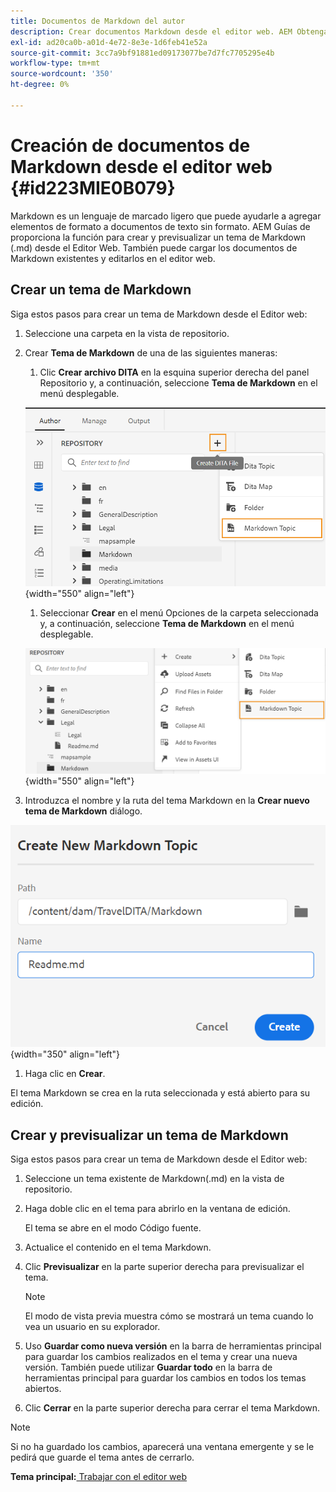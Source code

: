 ```yaml
---
title: Documentos de Markdown del autor
description: Crear documentos Markdown desde el editor web. AEM Obtenga información sobre cómo crear y previsualizar un tema de Markdown en las guías de la aplicación de.
exl-id: ad20ca0b-a01d-4e72-8e3e-1d6feb41e52a
source-git-commit: 3cc7a9bf91881ed09173077be7d7fc7705295e4b
workflow-type: tm+mt
source-wordcount: '350'
ht-degree: 0%

---
```


# Creación de documentos de Markdown desde el editor web {#id223MIE0B079}

Markdown es un lenguaje de marcado ligero que puede ayudarle a agregar elementos de formato a documentos de texto sin formato. AEM Guías de proporciona la función para crear y previsualizar un tema de Markdown \(.md\) desde el Editor Web. También puede cargar los documentos de Markdown existentes y editarlos en el editor web.

## Crear un tema de Markdown

Siga estos pasos para crear un tema de Markdown desde el Editor web:

1. Seleccione una carpeta en la vista de repositorio.
1. Crear **Tema de Markdown** de una de las siguientes maneras:
   1. Clic **Crear archivo DITA** en la esquina superior derecha del panel Repositorio y, a continuación, seleccione **Tema de Markdown** en el menú desplegable.

   ![](images/create-markdown-dita-topic.png){width="550" align="left"}

   1. Seleccionar **Crear** en el menú Opciones de la carpeta seleccionada y, a continuación, seleccione **Tema de Markdown** en el menú desplegable.

   ![](images/create-markdown-options-menu.png){width="550" align="left"}

1. Introduzca el nombre y la ruta del tema Markdown en la **Crear nuevo tema de Markdown** diálogo.

![](images/create-markdown-dialog.png){width="350" align="left"}

1. Haga clic en **Crear**.

El tema Markdown se crea en la ruta seleccionada y está abierto para su edición.

## Crear y previsualizar un tema de Markdown

Siga estos pasos para crear un tema de Markdown desde el Editor web:

1. Seleccione un tema existente de Markdown\(.md\) en la vista de repositorio.
1. Haga doble clic en el tema para abrirlo en la ventana de edición.

   El tema se abre en el modo Código fuente.

1. Actualice el contenido en el tema Markdown.
1. Clic **Previsualizar** en la parte superior derecha para previsualizar el tema.

   >[!NOTE]
   >
   > El modo de vista previa muestra cómo se mostrará un tema cuando lo vea un usuario en su explorador.

1. Uso **Guardar como nueva versión** en la barra de herramientas principal para guardar los cambios realizados en el tema y crear una nueva versión. También puede utilizar **Guardar todo** en la barra de herramientas principal para guardar los cambios en todos los temas abiertos.

1. Clic **Cerrar** en la parte superior derecha para cerrar el tema Markdown.

>[!NOTE]
>
> Si no ha guardado los cambios, aparecerá una ventana emergente y se le pedirá que guarde el tema antes de cerrarlo.

**Tema principal:**[ Trabajar con el editor web](web-editor.md)
